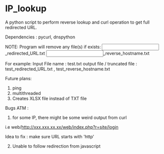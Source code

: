 # IP_lookup
A python script to perform reverse lookup and curl operation to get full redirected URL.

Dependencies : pycurl, dnspython

NOTE: Program will remove any file(s) if exists:
<Input file name>_redirected_URL.txt
<Input file name>_reverse_hostname.txt

For example:
Input File name : test.txt
output file / truncated file : test_redirected_URL.txt , test_reverse_hostname.txt

Future plans:

1. ping
2. multithreaded
3. Creates XLSX file instead of TXT file

Bugs ATM :

1. for some IP, there might be some weird output from curl

i.e web/http://xxx.xxx.xx.xx/web/index.php?r=site/login

Idea to fix : make sure URL starts with 'http'

2. Unable to follow redirection from javascript
